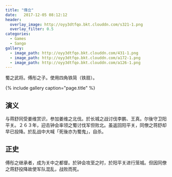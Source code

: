 ```yaml
---
title: "傳佥"
date:   2017-12-05 08:12:12
header:
  overlay_image: http://oyy3dtfqo.bkt.clouddn.com/s321-1.png
  overlay_filter: 0.5
categories:
  - Games
  - Sango
gallery:
  - image_path: http://oyy3dtfqo.bkt.clouddn.com/431-1.png
  - image_path: http://oyy3dtfqo.bkt.clouddn.com/a172-1.png
  - image_path: http://oyy3dtfqo.bkt.clouddn.com/a126-1.png
---
```


蜀之武将。傅彤之子。使用四角铁简（铁扇）。

{% include gallery caption="page.title" %}

## 演义

与蒋舒同受姜维赏识，参加姜维之北伐。於长城之战讨伐李鹏、王真。尔後守卫阳平关。２６３年，迎击钟会率领之蜀讨伐军但败北。虽返回阳平关，同僚之蒋舒却早已投降。於乱战中大喊「死後亦为蜀鬼」，自杀。

## 正史

傅彤之继承者，成为关中之都督。於钟会攻至之时，於阳平关进行笼城。但因同僚之蒋舒投降故使军队混乱，战败而死。